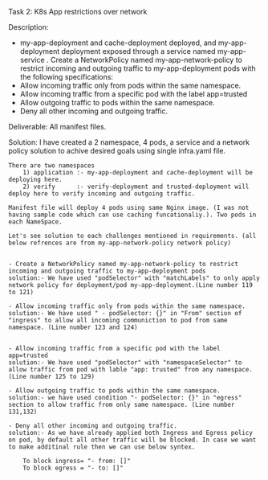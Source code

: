 Task 2: K8s App restrictions over network

Description:
- my-app-deployment and cache-deployment deployed, and my-app-deployment
deployment exposed through a service named my-app-service . Create a
NetworkPolicy named my-app-network-policy to restrict incoming and outgoing traffic
to my-app-deployment pods with the following specifications:
- Allow incoming traffic only from pods within the same namespace.
- Allow incoming traffic from a specific pod with the label app=trusted
- Allow outgoing traffic to pods within the same namespace.
- Deny all other incoming and outgoing traffic.

Deliverable: All manifest files.


Solution:
    I have created a 2 namespace, 4 pods, a service and a network policy solution to achive desired goals using single infra.yaml file.

    There are two namespaces 
        1) application :- my-app-deployment and cache-deployment will be deploying here.
        2) verify      :- verify-deployment and trusted-deployment will deploy here to verify incoming and outgoing traffic.
    
    Manifest file will deploy 4 pods using same Nginx image. (I was not having sample code which can use caching funcationaliy.). Two pods in each NameSpace.

    Let's see solution to each challenges mentioned in requirements. (all below refrences are from my-app-network-policy network policy)


    - Create a NetworkPolicy named my-app-network-policy to restrict incoming and outgoing traffic to my-app-deployment pods
    solution:- We have used "podSelector" with "matchLabels" to only apply network policy for deployment/pod my-app-deployment.(Line number 119 to 121)

    - Allow incoming traffic only from pods within the same namespace.
    solution:- We have used " - podSelector: {}" in "From" section of "ingress" to allow all incoming communiction to pod from same namespace. (Line number 123 and 124)


    - Allow incoming traffic from a specific pod with the label app=trusted
    solution:- We have used "podSelector" with "namespaceSelector" to allow traffic from pod with lable "app: trusted" from any namespace. (Line number 125 to 129)

    - Allow outgoing traffic to pods within the same namespace.
    solution:- we have used condition "- podSelector: {}" in "egress" section to allow traffic from only same namespace. (Line number 131,132)

    - Deny all other incoming and outgoing traffic.
    solution:- As we have already applied both Ingress and Egress policy on pod, by default all other traffic will be blocked. In case we want to make additinal rule then we can use below syntex. 

        To block ingress= "- from: []"
        To block egress = "- to: []"




